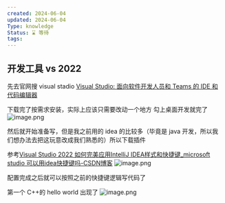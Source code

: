 ```yaml
---
created: 2024-06-04
updated: 2024-06-04
Type: knowledge
Status: ⌛️ 等待
tags:
---
```

##  开发工具 vs 2022

先去官网搜 visual stadio
[Visual Studio: 面向软件开发人员和 Teams 的 IDE 和代码编辑器](https://visualstudio.microsoft.com/zh-hans/)

下载完了按需求安装，实际上应该只需要改动一个地方
勾上桌面开发就完了
![image.png](https://obsidian-pic-1317906728.cos.ap-nanjing.myqcloud.com/obsidian/20240604174452.png)


然后就开始准备写，但是我之前用的 idea 的比较多（毕竟是 java 开发，所以我们想办法去把这玩意改成我们熟悉的）所以下载插件

参考[Visual Studio 2022 如何完美应用IntelliJ IDEA样式和快捷键\_microsoft studio 可以用idea快捷键吗-CSDN博客](https://blog.csdn.net/Ai_Miku/article/details/131247018)
![image.png](https://obsidian-pic-1317906728.cos.ap-nanjing.myqcloud.com/obsidian/20240604174600.png)

配置完成之后就可以按照之前的快捷键逻辑写代码了

第一个 C++的 hello world 出现了
![image.png](https://obsidian-pic-1317906728.cos.ap-nanjing.myqcloud.com/obsidian/20240604191116.png)
